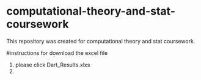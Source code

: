 # computational-theory-and-stat-coursework
This repository was created for computational theory and stat coursework.

#instructions for download the excel file
1) please click Dart_Results.xlxs
2) 
